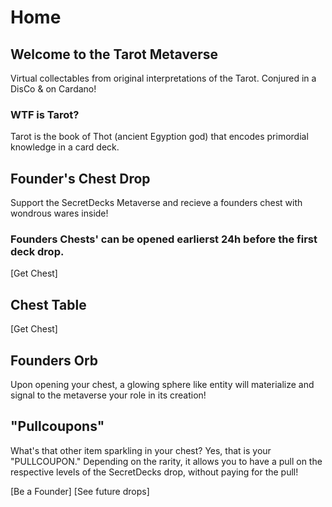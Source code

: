 # Home
## Welcome to the Tarot Metaverse
Virtual collectables from original interpretations of the Tarot. Conjured in a DisCo & on Cardano!

### WTF is Tarot?
Tarot is the book of Thot (ancient Egyption god) that encodes primordial knowledge in a card deck.

## Founder's Chest Drop
Support the SecretDecks Metaverse and recieve a founders chest with wondrous wares inside!

### Founders Chests' can be opened earlierst 24h before the first deck drop.
[Get Chest]

## Chest Table
[Get Chest]

## Founders Orb
Upon opening your chest, a glowing sphere like entity will materialize and signal to the metaverse your role in its creation!

## "Pullcoupons"
What's that other item sparkling in your chest?  Yes, that is your "PULLCOUPON." Depending on the rarity, it allows you to have a pull on the respective levels of the SecretDecks drop, without paying for the pull!

[Be a Founder]
[See future drops]



